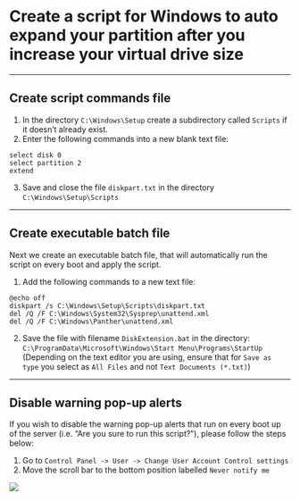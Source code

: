 # Create a script for Windows to auto expand your partition after you increase your virtual drive size

----
## Create script commands file
1. In the directory `C:\Windows\Setup` create a subdirectory called `Scripts` if it doesn’t already exist.
2. Enter the following commands into a new blank text file:
```
select disk 0
select partition 2
extend
```
3. Save and close the file `diskpart.txt` in the directory `C:\Windows\Setup\Scripts`
----
## Create executable batch file
Next we create an executable batch file, that will automatically run the script on every boot and apply the script.
1. Add the following commands to a new text file:
```
@echo off
diskpart /s C:\Windows\Setup\Scripts\diskpart.txt
del /Q /F C:\Windows\System32\Sysprep\unattend.xml
del /Q /F C:\Windows\Panther\unattend.xml
```
2. Save the file with filename `DiskExtension.bat` in the directory: 
`C:\ProgramData\Microsoft\Windows\Start Menu\Programs\StartUp`
(Depending on the text editor you are using, ensure that for `Save as type` you select as `All Files` and not `Text Documents (*.txt)`)
----
## Disable warning pop-up alerts
If you wish to disable the warning pop-up alerts that run on every boot up of the server (i.e. “Are you sure to run this script?”), please follow the steps below:
1. Go to `Control Panel -> User -> Change User Account Control settings`
2. Move the scroll bar to the bottom position labelled `Never notify me`
<img src="https://farm5.staticflickr.com/4281/34754536633_b04014a9f1_o.png">
